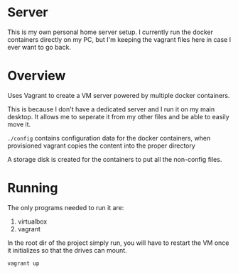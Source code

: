 # Server
This is my own personal home server setup. I currently run the docker containers directly on my PC, but I'm keeping the vagrant files here in case I ever want to go back.

# Overview
Uses Vagrant to create a VM server powered by multiple docker containers.

This is because I don't have a dedicated server and I run it on my main desktop. It allows me to seperate it from my other files and be able to easily move it.

`./config` contains configuration data for the docker containers, when provisioned vagrant copies the content into the proper directory

A storage disk is created for the containers to put all the non-config files. 

# Running
The only programs needed to run it are:
  1. virtualbox
  2. vagrant
  
In the root dir of the project simply run, you will have to restart the VM once it initializes so that the drives can mount.

```
vagrant up
```
